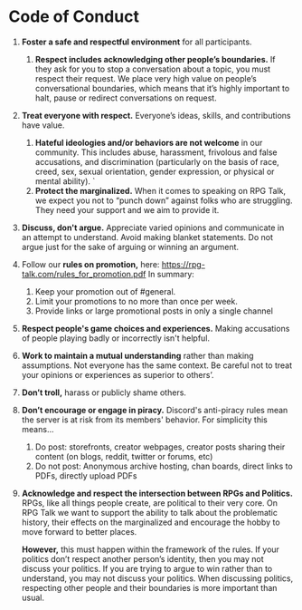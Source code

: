 # Code of Conduct

1. **Foster a safe and respectful environment** for all participants.

   1. **Respect includes acknowledging other people’s boundaries.** If they ask for you to stop a conversation about a topic, you must respect their request. We place very high value on people’s conversational boundaries, which means that it’s highly important to halt, pause or redirect conversations on request.

2. **Treat everyone with respect.** Everyone’s ideas, skills, and contributions have value. 

   1. **Hateful ideologies and/or behaviors are not welcome** in our community. This includes abuse, harassment, frivolous and false accusations, and discrimination (particularly on the basis of race, creed, sex, sexual orientation, gender expression, or physical or mental ability). ` 
   2. **Protect the marginalized.** When it comes to speaking on RPG Talk, we expect you not to “punch down” against folks who are struggling. They need your support and we aim to provide it.

3. **Discuss, don't argue.** Appreciate varied opinions and communicate in an attempt to understand. Avoid making blanket statements. Do not argue just for the sake of arguing or winning an argument.

4. Follow our **rules on promotion,** here: https://rpg-talk.com/rules_for_promotion.pdf In summary: 

   1. Keep your promotion out of #general. 
   2. Limit your promotions to no more than once per week.
   3. Provide links or large promotional posts in only a single channel

5. **Respect people's game choices and experiences.** Making accusations of people playing badly or incorrectly isn't helpful.

6. **Work to maintain a mutual understanding** rather than making assumptions. Not everyone has the same context. Be careful not to treat your opinions or experiences as superior to others’.

7. **Don’t troll,** harass or publicly shame others.

8. **Don’t encourage or engage in piracy.** Discord's anti-piracy rules mean the server is at risk from its members' behavior. For simplicity this means...

   1. Do post: storefronts, creator webpages, creator posts sharing their content (on blogs, reddit, twitter or forums, etc)
   2. Do not post: Anonymous archive hosting, chan boards, direct links to PDFs, directly upload PDFs

9. **Acknowledge and respect the intersection between RPGs and Politics.** RPGs, like all things people create, are political to their very core. On RPG Talk we want to support the ability to talk about the problematic history, their effects on the marginalized and encourage the hobby to move forward to better places. 

   **However,** this must happen within the framework of the rules. If your politics don’t respect another person’s identity, then you may not discuss your politics. If you are trying to argue to win rather than to understand, you may not discuss your politics. When discussing politics, respecting other people and their boundaries is more important than usual. 
